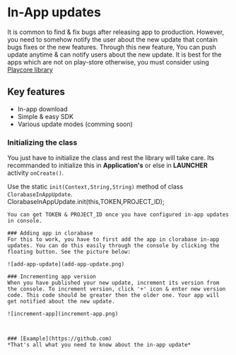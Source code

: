 # In-App updates
It is common to find & fix bugs after releasing app to production. However, you need to somehow notify the user about the new update that contain bugs fixes or the new features. Through this new feature, You can push update anytime & can notify users about the new update. It is best for the apps which are not on play-store otherwise, you must consider using [Playcore library](https://developer.android.com/guide/playcore/in-app-updates)

## Key features
- In-app download
- Simple & easy SDK
- Various update modes (comming soon)

### Initializing the class
You just have to initialize the class and rest the library will take care. Its recommanded to initialize this in **Application's** or else in **LAUNCHER** activity `onCreate()`.

Use the static `init(Context,String,String)` method of class `ClorabaseInAppUpdate`.
ClorabaseInAppUpdate.init(this,TOKEN,PROJECT_ID);
```
You can get TOKEN & PROJECT_ID once you have configured in-app updates in console.

### Adding app in clorabase
For this to work, you have to first add the app in clorabase in-app updates. You can do this easily through the console by clicking the floating button. See the picture below:

![add-app-update](add-app-update.png)

### Incrementing app version
When you have published your new update, increment its version from the console. To increment version, click '+' icon & enter new version code. This code should be greater then the older one. Your app will get notified about the new update.

![increment-app](increment-app.png)



### [Example](https://github.com)
*That's all what you need to know about the in-app update*


